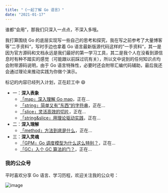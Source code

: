 ```yaml
---
title: "《一起了解 Go 语言》"
date: "2021-01-17"
---
```


谁都“会用”，那我们只深入一点点，不深入多哦。

我打算围绕 Go 的底层实现写一些自己的思考和探究，我在写之前参考了大量博客等”二手资料“，写时手边也拿着 Go 语言最新版源代码这样的”一手资料“，其一是因为官方源码和文档永远是我们最好的第一学习工具，其二是我个人在没看到源信息时有种不踏实的感觉（可能跟以前踩过坑有关），所以文中说到的任何知识点均会附带源码说明，由于 Go 语言特殊性，必要时还会附带汇编代码辅助，最后我还会通过理论来推动实践为你做个演示。

标记的内容已经列入计划，正在赶工中 😄

- 一：**深入表象**
  - [「map」深入理解 Go map](/posts/go/map)，正在...
  - [「string」简单又有”东西“的字符串](/posts/http)，正在...
  - [「slice」灵活高效的切片](/posts/http)，正在...
  - [「string&slice」用理论驱动实践](/posts/http)，正在...
- 二：**深入理解**
  - [「method」方法到底是什么](/posts/http)，正在...
- 三：**深入灵魂**
  - [「GPM」Go 调度模型为什么这么特别？](/posts/http)，正在...
  - [「GC」入个 GC 算法的门？](/posts/http)，正在...

### 我的公众号

平时喜欢分享 Go 语言、学习历程，欢迎关注我的公众号：

![image](https://gitee.com/sh1luo/imgs/raw/master/imgs/qrcode_for_gh_8b9d3fa3063c_344%20(1).jpg)
